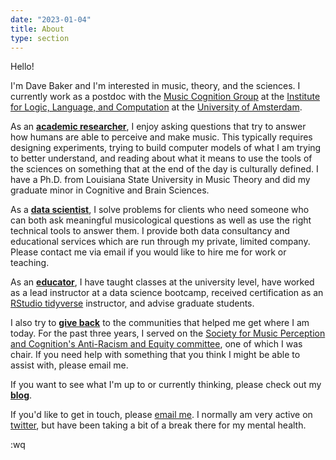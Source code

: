 ```yaml
---
date: "2023-01-04"
title: About
type: section
---
```


Hello! 

I'm Dave Baker and I'm interested in music, theory, and the sciences.
I currently work as a postdoc with the [Music Cognition Group](https://www.mcg.uva.nl/) at the [Institute for Logic, Language, and Computation](https://www.illc.uva.nl/) at the [University of Amsterdam](https://www.uva.nl/).

As an **[academic researcher](https://davidjohnbaker.rbind.io/academic/)**, I enjoy asking questions that try to answer how humans are able to perceive and make music.
This typically requires designing experiments, trying to build computer models of what I am trying to better understand, and reading about what it means to use the tools of the sciences on something that at the end of the day is culturally defined.
I have a Ph.D. from Louisiana State University in Music Theory and did my graduate minor in Cognitive and Brain Sciences.

As a **[data scientist](https://davidjohnbaker.rbind.io/industry/)**, I solve problems for clients who need someone who can both ask meaningful musicological questions as well as use the right technical tools to answer them.
I provide both data consultancy and educational services which are run through my private, limited company. 
Please contact me via email if you would like to hire me for work or teaching. 

As an **[educator](https://davidjohnbaker.rbind.io/teaching/)**, I have taught classes at the university level, have worked as a lead instructor at a data science bootcamp, received certification as an [RStudio tidyverse](https://github.com/davidjohnbaker1/rstudio_certification_training) instructor, and advise graduate students.

I also try to **[give back](https://davidjohnbaker.rbind.io/service/)** to the communities that helped me get where I am today.
For the past three years, I served on the [Society for Music Perception and Cognition's Anti-Racism and Equity committee](https://musicperception.org/smpc-arec.html), one of which I was chair.
If you need help with something that you think I might be able to assist with, please email me. 

If you want to see what I'm up to or currently thinking, please check out my **[blog](https://davidjohnbaker.rbind.io/archives/)**.

If you'd like to get in touch, please [email me](mailto:davidjohnbaker1@gmail.com).
I normally am very active on [twitter](www.twitter.com/davidjohnbaker), but have been taking a bit of a break there for my mental health.

:wq